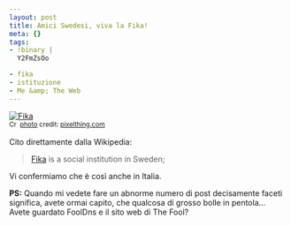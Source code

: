 ```yaml
--- 
layout: post
title: Amici Swedesi, viva la Fika!
meta: {}
tags: 
- !binary |
  Y2FmZsOo

- fika
- istituzione
- Me &amp; The Web
---
```

<a href="http://www.flickr.com/photos/80424201@N00/2622752228/" title="Fika" target="_blank"><img src="http://farm4.static.flickr.com/3233/2622752228_13d608ed64.jpg" alt="Fika" border="0" /></a>  
<small><a href="http://creativecommons.org/licenses/by-sa/2.0/" title="Attribution-ShareAlike License" target="_blank"><img src="http://www.lastknight.com/wp-content/plugins/photo-dropper/images/cc.png" alt="Creative Commons License" border="0" width="16" height="16" align="absmiddle" /></a> <a href="http://www.photodropper.com/photos/" target="_blank">photo</a> credit: <a href="http://www.flickr.com/photos/80424201@N00/2622752228/" title="pixelthing.com" target="_blank">pixelthing.com</a></small>  
  
Cito direttamente dalla Wikipedia:  
  
> [Fika][1] is a social institution in Sweden;  
  
Vi confermiamo che è così anche in Italia.  
  
**PS:** Quando mi vedete fare un abnorme numero di post decisamente faceti significa, avete ormai capito, che qualcosa di grosso bolle in pentola... Avete guardato FoolDns e il sito web di The Fool?
  

  
[1]: http://en.wikipedia.org/wiki/Fika 
[2]: http://www.fooldns.com/statistiche.html 
